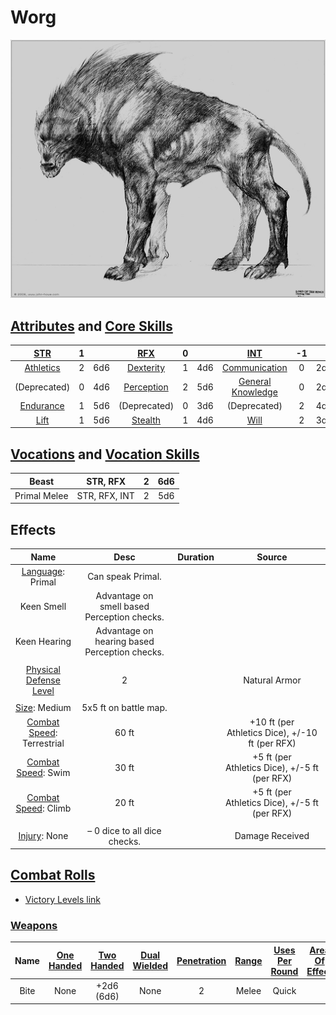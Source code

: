 # Worg

![img](./Worg.png)

## [Attributes](./../../../../../CoreRules/GeneralRules/Attributes.md) and [Core Skills](./../../../../../CoreRules/GeneralRules/CoreSkills.md)

|  [STR](./../../../../../CoreRules/GeneralRules/Attributes.md#strength-str)  | 1 |    |    [RFX](./../../../../../CoreRules/GeneralRules/Attributes.md#reflex-rfx)    | 0 |    |        [INT](./../../../../../CoreRules/GeneralRules/Attributes.md#intelligence-int)        | -1 |    |
| :-----------------------------------------------------------------------: | :-: | :-: | :-------------------------------------------------------------------------: | :-: | :-: | :---------------------------------------------------------------------------------------: | :-: | :-: |
| [Athletics](./../../../../../CoreRules/GeneralRules/CoreSkills.md#athletics) | 2 | 6d6 |  [Dexterity](./../../../../../CoreRules/GeneralRules/CoreSkills.md#dexterity)  | 1 | 4d6 |     [Communication](./../../../../../CoreRules/GeneralRules/CoreSkills.md#communication)     | 0 | 2d6 |
|                               (Deprecated)                               | 0 | 4d6 | [Perception](./../../../../../CoreRules/GeneralRules/CoreSkills.md#perception) | 2 | 5d6 | [General Knowledge](./../../../../../CoreRules/GeneralRules/CoreSkills.md#general-knowledge) | 0 | 2d6 |
| [Endurance](./../../../../../CoreRules/GeneralRules/CoreSkills.md#endurance) | 1 | 5d6 |                                (Deprecated)                                | 0 | 3d6 |                                       (Deprecated)                                       | 2 | 4d6 |
|      [Lift](./../../../../../CoreRules/GeneralRules/CoreSkills.md#lift)      | 1 | 5d6 |    [Stealth](./../../../../../CoreRules/GeneralRules/CoreSkills.md#stealth)    | 1 | 4d6 |              [Will](./../../../../../CoreRules/GeneralRules/CoreSkills.md#will)              | 2 | 3d6 |

## [Vocations](./../../../../../CoreRules/GeneralRules/Vocations.md) and [Vocation Skills](./../../../../../CoreRules/GeneralRules/Vocations.md#vocation-skills)

|    Beast    |   STR, RFX   | 2 | 6d6 |
| :----------: | :-----------: | :-: | :-: |
| Primal Melee | STR, RFX, INT | 2 | 5d6 |

## Effects

|                                             Name                                             |                      Desc                      | Duration |                      Source                      |
| :-------------------------------------------------------------------------------------------: | :--------------------------------------------: | :------: | :----------------------------------------------: |
|                      [Language](./../../../Languages/Languages.md): Primal                      |               Can speak Primal.               |          |                                                  |
|                                          Keen Smell                                          |  Advantage on smell based Perception checks.  |          |                                                  |
|                                         Keen Hearing                                         | Advantage on hearing based Perception checks. |          |                                                  |
|                                                                                              |                                                |          |                                                  |
|   [Physical Defense Level](./../../../../../CoreRules/CombatRules/Defense.md#physical-defense)   |                       2                       |          |                  Natural Armor                  |
|                                                                                              |                                                |          |                                                  |
|             [Size](./../../../../../CoreRules/CombatRules/BattleMap.md#size): Medium             |             5x5 ft on battle map.             |          |                                                  |
| [Combat Speed](./../../../../../CoreRules/CombatRules/BattleMap.md#combat-speed): Terrestrial |                     60 ft                     |          | +10 ft (per Athletics Dice), +/-10 ft (per RFX) |
|    [Combat Speed](./../../../../../CoreRules/CombatRules/BattleMap.md#combat-speed): Swim    |                     30 ft                     |          |  +5 ft (per Athletics Dice), +/-5 ft (per RFX)  |
|    [Combat Speed](./../../../../../CoreRules/CombatRules/BattleMap.md#combat-speed): Climb    |                     20 ft                     |          |  +5 ft (per Athletics Dice), +/-5 ft (per RFX)  |
|                                                                                              |                                                |          |                                                  |
|                 [Injury](./../../../../../CoreRules/CombatRules/Injury.md): None                 |         – 0 dice to all dice checks.         |          |                 Damage Received                 |

## [Combat Rolls](./../../../../../CoreRules/CombatRules/CombatRolls.md)

- [Victory Levels link](./../../../../../CoreRules/CombatRules/VictoryLevels.md)

### [Weapons](./../../../../../CoreRules/CombatRules/Weapons.md)

| Name | [One<br />Handed](./../../../../../CoreRules/CombatRules/Weapons.md#one-handed) | [Two<br />Handed](./../../../../../CoreRules/CombatRules/Weapons.md#two-handed) | [Dual<br />Wielded](./../../../../../CoreRules/CombatRules/Weapons.md#dual-wielded) | [Penetration](./../../../../../CoreRules/CombatRules/Penetration.md) | [Range](./../../../../../CoreRules/CombatRules/Range.md) | [Uses Per<br />Round](./../../../../../CoreRules/CombatRules/UsesPerRound.md) | [Area Of<br />Effect](./../../../../../CoreRules/CombatRules/AreaOfEffect.md) | [Ammo<br />Type](./../../../../../CoreRules/CombatRules/Ammunitions.md#ammo-type) | [Ammo<br />Per Use](./../../../../../CoreRules/CombatRules/Weapons.md#ammo-per-shot) | [Damage<br />Types](./../../../../../CoreRules/CombatRules/DamageTypes.md) |
| :--: | :--------------------------------------------------------------------------: | :--------------------------------------------------------------------------: | :------------------------------------------------------------------------------: | :---------------------------------------------------------------: | :---------------------------------------------------: | :-------------------------------------------------------------------------------------: | :------------------------------------------------------------------------: | :----------------------------------------------------------------------------: | :-------------------------------------------------------------------------------: | :---------------------------------------------------------------------: |
| Bite |                                     None                                     |                               +2d6<br />(6d6)                               |                                       None                                       |                                 2                                 |                         Melee                         |                                          Quick                                          |                                                                            |                                      None                                      |                                                                                  |                            Pierce, Bludgeon                            |
